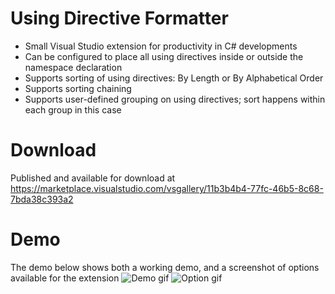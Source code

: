 # Using Directive Formatter
- Small Visual Studio extension for productivity in C# developments
- Can be configured to place all using directives inside or outside the namespace declaration
- Supports sorting of using directives: By Length or By Alphabetical Order
- Supports sorting chaining
- Supports user-defined grouping on using directives; sort happens within each group in this case

# Download

Published and available for download at https://marketplace.visualstudio.com/vsgallery/11b3b4b4-77fc-46b5-8c68-7bda38c393a2

# Demo
The demo below shows both a working demo, and a screenshot of options available for the extension
![Demo gif](https://github.com/everfor/NSDirectiveFormatter/blob/master/demo.gif "Demo")
![Option gif](https://github.com/everfor/UsingDirectiveFormatter/blob/master/option.gif "Option")
